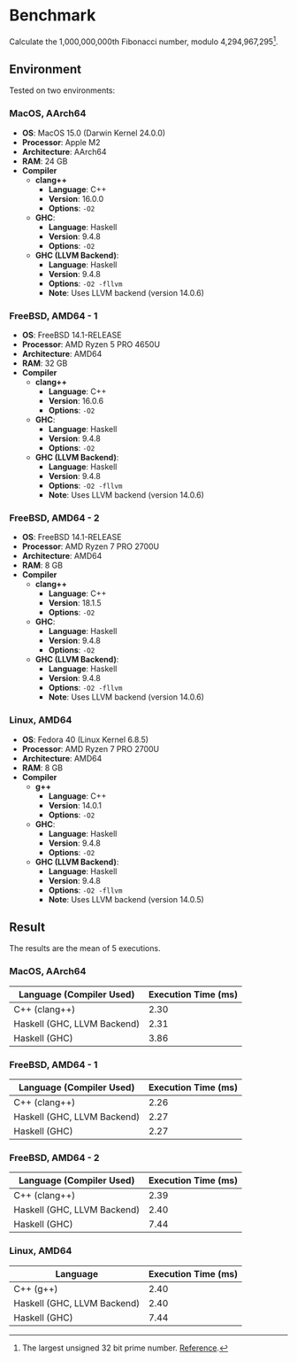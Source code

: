# Benchmark

Calculate the 1,000,000,000th Fibonacci number, modulo 4,294,967,295[^1].

[^1]: The largest unsigned 32 bit prime number.
    [Reference](https://en.wikipedia.org/wiki/4,294,967,295).

## Environment

Tested on two environments:

### MacOS, AArch64

- **OS**: MacOS 15.0 (Darwin Kernel 24.0.0)
- **Processor**: Apple M2
- **Architecture**: AArch64
- **RAM**: 24 GB
- **Compiler**
  - **clang++**
    - **Language**: C++
    - **Version**: 16.0.0
    - **Options**: `-O2`
  - **GHC**: 
    - **Language**: Haskell
    - **Version**: 9.4.8
    - **Options**: `-O2`
  - **GHC (LLVM Backend)**: 
    - **Language**: Haskell
    - **Version**: 9.4.8
    - **Options**: `-O2 -fllvm`
    - **Note**: Uses LLVM backend (version 14.0.6)

### FreeBSD, AMD64 - 1

- **OS**: FreeBSD 14.1-RELEASE
- **Processor**: AMD Ryzen 5 PRO 4650U
- **Architecture**: AMD64
- **RAM**: 32 GB
- **Compiler**
  - **clang++**
    - **Language**: C++
    - **Version**: 16.0.6
    - **Options**: `-O2`
  - **GHC**: 
    - **Language**: Haskell
    - **Version**: 9.4.8
    - **Options**: `-O2`
  - **GHC (LLVM Backend)**: 
    - **Language**: Haskell
    - **Version**: 9.4.8
    - **Options**: `-O2 -fllvm`
    - **Note**: Uses LLVM backend (version 14.0.6)

### FreeBSD, AMD64 - 2

- **OS**: FreeBSD 14.1-RELEASE
- **Processor**: AMD Ryzen 7 PRO 2700U
- **Architecture**: AMD64
- **RAM**: 8 GB
- **Compiler**
  - **clang++**
    - **Language**: C++
    - **Version**: 18.1.5
    - **Options**: `-O2`
  - **GHC**: 
    - **Language**: Haskell
    - **Version**: 9.4.8
    - **Options**: `-O2`
  - **GHC (LLVM Backend)**: 
    - **Language**: Haskell
    - **Version**: 9.4.8
    - **Options**: `-O2 -fllvm`
    - **Note**: Uses LLVM backend (version 14.0.6)


### Linux, AMD64

- **OS**: Fedora 40 (Linux Kernel 6.8.5)
- **Processor**: AMD Ryzen 7 PRO 2700U
- **Architecture**: AMD64
- **RAM**: 8 GB
- **Compiler**
  - **g++**
    - **Language**: C++
    - **Version**: 14.0.1
    - **Options**: `-O2`
  - **GHC**: 
    - **Language**: Haskell
    - **Version**: 9.4.8
    - **Options**: `-O2`
  - **GHC (LLVM Backend)**: 
    - **Language**: Haskell
    - **Version**: 9.4.8
    - **Options**: `-O2 -fllvm`
    - **Note**: Uses LLVM backend (version 14.0.5)

## Result

The results are the mean of 5 executions.

### MacOS, AArch64

|Language (Compiler Used)|Execution Time (ms)|
|--------|------------------|
|C++ (clang++)|2.30|
|Haskell (GHC, LLVM Backend)|2.31|
|Haskell (GHC)|3.86|

### FreeBSD, AMD64 - 1

|Language (Compiler Used)|Execution Time (ms)|
|--------|------------------|
|C++ (clang++)|2.26|
|Haskell (GHC, LLVM Backend)|2.27|
|Haskell (GHC)|2.27|


### FreeBSD, AMD64 - 2

|Language (Compiler Used)|Execution Time (ms)|
|--------|------------------|
|C++ (clang++)|2.39|
|Haskell (GHC, LLVM Backend)|2.40|
|Haskell (GHC)|7.44|

### Linux, AMD64

|Language|Execution Time (ms)|
|--------|------------------|
|C++ (g++)|2.40|
|Haskell (GHC, LLVM Backend)|2.40|
|Haskell (GHC)|7.44|
